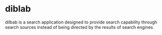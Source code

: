 # diblab
dilbab is a search application designed to provide search capability through search sources instead of being directed by the results of search engines
